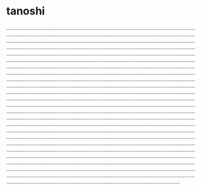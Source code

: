 # tanoshi
..................................................................................................................................................................................................................................................................................................................................................................................................................................................................................................................................................................................................................................................................................................................................................................................................................................................................................................................................................................................................................................................................................................................................................................................................................................................................................................................................................................................................................................................................................................................................................................................................................................................................................................................................................................................................................................................................................................................................................................................................................................................................................................................................................................................................................................................................................................................................................................................................................................................................................................................................................................................................................................................................................................................................................................................................................................................................................................................................................................................................................................................................................................................................................................................................................